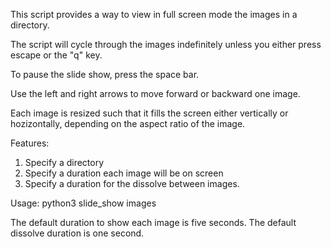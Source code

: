 This script provides a way to view in full screen mode the images in a directory.

The script will cycle through the images indefinitely unless you either
press escape or the "q" key.

To pause the slide show, press the space bar.

Use the left and right arrows to move forward or backward one image.

Each image is resized such that it fills the screen either vertically or
hozizontally, depending on the aspect ratio of the image.

Features:
1. Specify a directory
2. Specify a duration each image will be on screen
3. Specify a duration for the dissolve between images.

Usage:
python3 slide_show images

The default duration to show each image is five seconds.
The default dissolve duration is one second.
